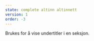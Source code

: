 ```yaml
---
state: complete altinn altinnett
version: 1
order: -3
---
```


Brukes for å vise undertitler i en seksjon.
